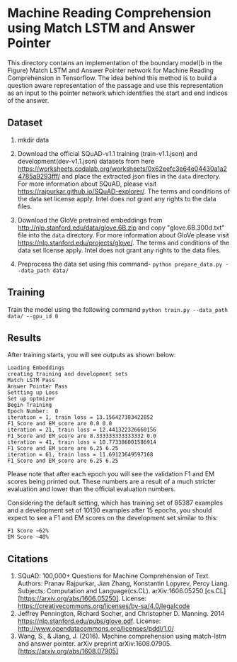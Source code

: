 
# Machine Reading Comprehension using Match LSTM and Answer Pointer

This directory contains an implementation of the boundary model(b in the Figure) Match LSTM and Answer Pointer network for Machine Reading Comprehension in Tensorflow. The idea behind this method is to build a question aware representation of the passage and use this representation as an input to the pointer network which identifies the start and end indices of the answer.

## Dataset
1. mkdir data

2. Download the official SQuAD-v1.1 training (train-v1.1.json) and development(dev-v1.1.json) datasets  from here
https://worksheets.codalab.org/worksheets/0x62eefc3e64e04430a1a24785a9293fff/ and place the extracted json files in the `data` directory. For more information about SQuAD, please visit https://rajpurkar.github.io/SQuAD-explorer/. The terms and conditions of the data set license apply. Intel does not grant any rights to the data files.

3. Download the GloVe pretrained embeddings from  http://nlp.stanford.edu/data/glove.6B.zip and copy "glove.6B.300d.txt" file into the  `data` directory.
For more information about GloVe please visit https://nlp.stanford.edu/projects/glove/. The terms and conditions of the data set license apply. Intel does not grant any rights to the data files.

4. Preprocess the data set using this command- `python prepare_data.py --data_path data/`

## Training
Train the model using the following command
 `python train.py --data_path data/ --gpu_id 0`

## Results
After training starts, you will see outputs as shown below:
```
Loading Embeddings
creating training and development sets
Match LSTM Pass
Answer Pointer Pass
Settting up Loss
Set up optmizer
Begin Training
Epoch Number:  0
iteration = 1, train loss = 13.156427383422852
F1_Score and EM_score are 0.0 0.0
iteration = 21, train loss = 12.441322326660156
F1_Score and EM_score are 8.333333333333332 0.0
iteration = 41, train loss = 10.773386001586914
F1_Score and EM_score are 6.25 6.25
iteration = 61, train loss = 11.69123649597168
F1_Score and EM_score are 6.25 6.25
```
Please note that after each epoch you will see the validation F1 and EM scores being printed out. These numbers are a result of a much stricter evaluation and lower than the official evaluation numbers.

Considering the default setting, which has training set of 85387 examples and a development set of 10130 examples
after 15 epochs, you should expect to see a F1 and EM scores on the development set similar to this:

```
F1 Score ~62%
EM Score ~48%
```

## Citations

1. SQuAD: 100,000+ Questions for Machine Comprehension of Text. Authors: Pranav Rajpurkar, Jian Zhang, Konstantin Lopyrev, Percy Liang.
   Subjects: Computation and Language(cs.CL). arXiv:1606.05250 [cs.CL][https://arxiv.org/abs/1606.05250]. License: https://creativecommons.org/licenses/by-sa/4.0/legalcode
2. Jeffrey Pennington, Richard Socher, and Christopher D. Manning. 2014 https://nlp.stanford.edu/pubs/glove.pdf. License: http://www.opendatacommons.org/licenses/pddl/1.0/
3. Wang, S., & Jiang, J. (2016). Machine comprehension using match-lstm and answer pointer. arXiv preprint arXiv:1608.07905. [https://arxiv.org/abs/1608.07905]
